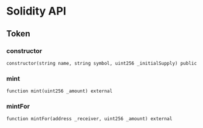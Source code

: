 # Solidity API

## Token

### constructor

```solidity
constructor(string name, string symbol, uint256 _initialSupply) public
```

### mint

```solidity
function mint(uint256 _amount) external
```

### mintFor

```solidity
function mintFor(address _receiver, uint256 _amount) external
```

